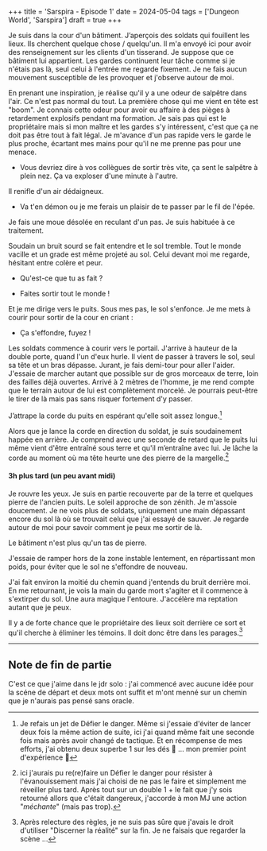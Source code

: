 +++
title = 'Sarspira - Episode 1'
date = 2024-05-04
tags = ['Dungeon World', 'Sarspira']
draft = true
+++

Je suis dans la cour d'un bâtiment. J’aperçois des soldats qui fouillent les lieux. Ils cherchent quelque chose / quelqu'un. Il m'a envoyé ici pour avoir des renseignement sur les clients d'un tisserand. Je suppose que ce bâtiment lui appartient. Les gardes continuent leur tâche comme si je n'étais pas là, seul celui à l'entrée me regarde fixement. Je ne fais aucun mouvement susceptible de les provoquer et j'observe autour de moi.

En prenant une inspiration, je réalise qu'il y a une odeur de salpêtre dans l'air. Ce n'est pas normal du tout. La première chose qui me vient en tête est "boom". Je connais cette odeur pour avoir eu affaire à des pièges à retardement explosifs pendant ma formation. Je sais pas qui est le propriétaire mais si mon maître et les gardes s'y intéressent, c'est que ça ne doit pas être tout à fait légal. Je m'avance d'un pas rapide vers le garde le plus proche, écartant mes mains pour qu'il ne me prenne pas pour une menace.

- Vous devriez dire à vos collègues de sortir très vite, ça sent le salpêtre à plein nez. Ça va exploser d'une minute à l'autre.

Il renifle d'un air dédaigneux.

- Va t'en démon ou je me ferais un plaisir de te passer par le fil de l'épée.

Je fais une moue désolée en reculant d'un pas. Je suis habituée à ce traitement.

Soudain un bruit sourd se fait entendre et le sol tremble. Tout le monde vacille et un grade est même projeté au sol. Celui devant moi me regarde, hésitant entre colère et peur.

- Qu'est-ce que tu as fait ?

- Faites sortir tout le monde !

Et je me dirige vers le puits. Sous mes pas, le sol s'enfonce. Je me mets à courir pour sortir de la cour en criant :

- Ça s'effondre, fuyez !

Les soldats commence à courir vers le portail. J'arrive à hauteur de la double porte, quand l'un d'eux hurle. Il vient de passer à travers le sol, seul sa tête et un bras dépasse. Jurant, je fais demi-tour pour aller l'aider. J'essaie de marcher autant que possible sur de gros morceaux de terre, loin des failles déjà ouvertes. Arrivé à 2 mètres de l'homme, je me rend compte que le terrain autour de lui est complètement morcelé. Je pourrais peut-être le tirer de là mais pas sans risquer fortement d'y passer.

J’attrape la corde du puits en espérant qu'elle soit assez longue.[^1]

[^1]: Je refais un jet de Défier le danger. Même si j'essaie d'éviter de lancer deux fois la même action de suite, ici j'ai quand même fait une seconde fois mais après avoir changé de tactique.
Et en récompense de mes efforts, j'ai obtenu deux superbe 1 sur les dés :rofl: ... mon premier point d'expérience :tada:

Alors que je lance la corde en direction du soldat, je suis soudainement happée en arrière. Je comprend avec une seconde de retard que le puits lui même vient d'être entraîné sous terre et qu'il m’entraîne avec lui. Je lâche la corde au moment où ma tête heurte une des pierre de la margelle.[^2]

[^2]: ici j'aurais pu re(re)faire un Défier le danger pour résister à l'évanouissement mais j'ai choisi de ne pas le faire et simplement me réveiller plus tard. Après tout sur un double 1 + le fait que j'y sois retourné allors que c'était dangereux, j'accorde à mon MJ une action "*méchante*" (mais pas trop).

#### 3h plus tard (un peu avant midi)

Je rouvre les yeux. Je suis en partie recouverte par de la terre et quelques pierre de l'ancien puits. Le soleil approche de son zénith. Je m'assoie doucement. Je ne vois plus de soldats, uniquement une main dépassant encore du sol là où se trouvait celui que j'ai essayé de sauver. Je regarde autour de moi pour savoir comment je peux me sortir de là.

Le bâtiment n'est plus qu'un tas de pierre.

J'essaie de ramper hors de la zone instable lentement, en répartissant mon poids, pour éviter que le sol ne s'effondre de nouveau.

J'ai fait environ la moitié du chemin quand j'entends du bruit derrière moi. En me retournant, je vois la main du garde mort s'agiter et il commence à s'extirper du sol. Une aura magique l'entoure. J'accélère ma reptation autant que je peux.

Il y a de forte chance que le propriétaire des lieux soit derrière ce sort et qu'il cherche à éliminer les témoins. Il doit donc être dans les parages.[^3]

[^3]: Après relecture des règles, je ne suis pas sûre que j'avais le droit d'utiliser "Discerner la réalité" sur la fin. Je ne faisais que regarder la scène ...

----

## Note de fin de partie

C'est ce que j'aime dans le jdr solo : j'ai commencé avec aucune idée pour la scéne de départ et deux mots ont suffit et m'ont menné sur un chemin que je n'aurais pas pensé sans oracle.
